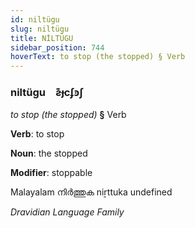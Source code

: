 ```yaml
---
id: niltügu
slug: niltügu
title: NİLTÜGU
sidebar_position: 744
hoverText: to stop (the stopped) § Verb
---
```


### niltügu&emsp;<span kind="abugida">ƨ͊ɟcʄꜿʃ</span>

*to stop (the stopped)* **§** Verb

**Verb**: to stop

**Noun**: the stopped

**Modifier**: stoppable

Malayalam നിർത്തുക niṟttuka undefined

*Dravidian Language Family*